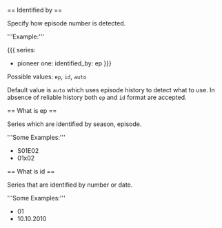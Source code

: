 == Identified by ==

Specify how episode number is detected.

'''Example:'''

{{{
series:
  - pioneer one:
      identified_by: ep
}}}

Possible values: `ep`, `id`, `auto`

Default value is `auto` which uses episode history to detect what to use. In absence of reliable history both `ep` and `id` format are accepted.

== What is ep ==

Series which are identified by season, episode. 

'''Some Examples:'''

 * S01E02
 * 01x02

== What is id ==

Series that are identified by number or date.

'''Some Examples:'''

 * 01
 * 10.10.2010
